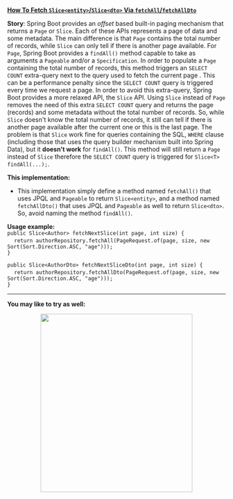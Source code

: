**[How To Fetch `Slice<entity>`/`Slice<dto>` Via `fetchAll`/`fetchAllDto`](https://github.com/AnghelLeonard/Hibernate-SpringBoot/tree/master/HibernateSpringBootSliceAllViaFetchAll)**

**Story**: Spring Boot provides an *offset* based built-in paging mechanism that returns a `Page` or `Slice`. Each of these APIs represents a page of data and some metadata. The main difference is that `Page` contains the total number of records, while `Slice` can only tell if there is another page available. For `Page`, Spring Boot provides a `findAll()` method capable to take as arguments a `Pageable` and/or a `Specification`.  In order to populate a `Page` containing the total number of records, this method triggers an `SELECT COUNT` extra-query next to the query used to fetch the current page . This can be a performance penalty since the `SELECT COUNT` query is triggered every time we request a page. In order to avoid this extra-query, Spring Boot provides a more relaxed API, the `Slice` API. Using `Slice` instead of `Page` removes the need of this extra `SELECT COUNT` query and returns the page (records) and some metadata without the total number of records. So, while `Slice` doesn't know the total number of records, it still can tell if there is another page available after the current one or this is the last page. The problem is that `Slice` work fine for queries containing the SQL, `WHERE` clause (including those that uses the query builder mechanism built into Spring Data), but it **doesn't work** for `findAll()`. This method will still return a `Page` instead of `Slice` therefore the `SELECT COUNT` query is triggered for `Slice<T> findAll(...);`.

**This implementation:**
- This implementation simply define a method named `fetchAll()` that uses JPQL and `Pageable` to return `Slice<entity>`, and a method named `fetchAllDto()` that uses JPQL and `Pageable` as well to return `Slice<dto>`. So, avoid naming the method `findAll()`.

**Usage example:**\
`public Slice<Author> fetchNextSlice(int page, int size) {`\
&nbsp;&nbsp;&nbsp;&nbsp;`return authorRepository.fetchAll(PageRequest.of(page, size, new Sort(Sort.Direction.ASC, "age")));`\
 `}`
 
 `public Slice<AuthorDto> fetchNextSliceDto(int page, int size) {`\
&nbsp;&nbsp;&nbsp;&nbsp;`return authorRepository.fetchAllDto(PageRequest.of(page, size, new Sort(Sort.Direction.ASC, "age")));`\
 `}`
 
-------------------------------

**You may like to try as well:**
<a href="https://leanpub.com/java-persistence-performance-illustrated-guide"><p align="center"><img src="https://github.com/AnghelLeonard/Hibernate-SpringBoot/blob/master/Java%20Persistence%20Performance%20Illustrated%20Guide.jpg" height="410" width="350"/></p></a>
